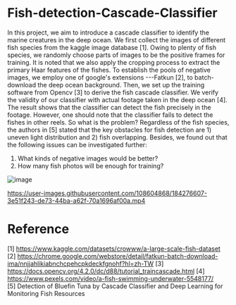 # Fish-detection-Cascade-Classifier


In this project, we aim to introduce a cascade classifier to identify the marine creatures in the deep ocean. We first collect the images of different fish species from the kaggle image database [1]. Owing to plenty of fish species, we randomly choose parts of images to be the positive frames for training. It is noted that we also apply the cropping process to extract the primary Haar features of the fishes. To establish the pools of negative images, we employ one of google's extensions ---Fatkun [2], to batch-download the deep ocean background. Then, we set up the training software from Opencv [3] to derive the fish cascade classifier. We verify the validity of our classifier with actual footage taken in the deep ocean [4]. The result shows that the classifier can detect the fish precisely in the footage. However, one should note that the classifier fails to detect the fishes in other reels. So what is the problem? Regardless of the fish species, the authors in [5] stated that the key obstacles for fish detection are 1) uneven light distribution and 2) fish overlapping. Besides, we found out that the following issues can be investigated further:
1. What kinds of negative images would be better?
2. How many fish photos will be enough for training?  





![image](https://user-images.githubusercontent.com/108604868/183370854-14a2f97e-77d5-4182-ae53-26dcb7a396b7.png)














https://user-images.githubusercontent.com/108604868/184276607-3e51f243-de73-44ba-a62f-70a1696af00a.mp4
























# Reference
[1] https://www.kaggle.com/datasets/crowww/a-large-scale-fish-dataset  
[2] https://chrome.google.com/webstore/detail/fatkun-batch-download-ima/nnjjahlikiabnchcpehcpkdeckfgnohf?hl=zh-TW
[3] https://docs.opencv.org/4.2.0/dc/d88/tutorial_traincascade.html 
[4] https://www.pexels.com/video/a-fish-swimming-underwater-5548177/  
[5] Detection of Bluefin Tuna by Cascade Classifier and Deep Learning for Monitoring Fish Resources

